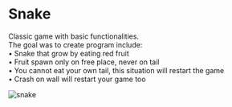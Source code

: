 # Snake
Classic game with basic functionalities.  
The goal was to create program include:  
• Snake that grow by eating red fruit    
• Fruit spawn only on free place, never on tail  
• You cannot eat your own tail, this situation will restart the game  
• Crash on wall will restart your game too    

![snake](https://user-images.githubusercontent.com/118923318/227792632-bc215b95-3e9e-4e0b-8df3-f6cb51f56a18.png)
